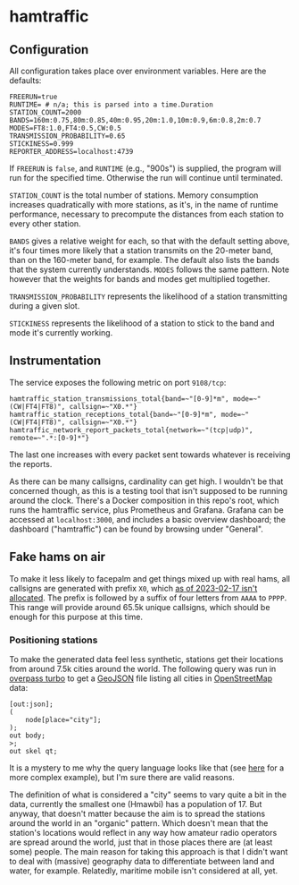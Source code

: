 # hamtraffic

## Configuration

All configuration takes place over environment variables. Here are the defaults:

```
FREERUN=true
RUNTIME= # n/a; this is parsed into a time.Duration
STATION_COUNT=2000
BANDS=160m:0.75,80m:0.85,40m:0.95,20m:1.0,10m:0.9,6m:0.8,2m:0.7
MODES=FT8:1.0,FT4:0.5,CW:0.5
TRANSMISSION_PROBABILITY=0.65
STICKINESS=0.999
REPORTER_ADDRESS=localhost:4739
```

If `FREERUN` is `false`, and `RUNTIME` (e.g., "900s") is supplied, the program will run for the specified time.
Otherwise the run will continue until terminated.

`STATION_COUNT` is the total number of stations. Memory consumption increases quadratically with more stations, as it's,
in the name of runtime performance, necessary to precompute the distances from each station to every other station.

`BANDS` gives a relative weight for each, so that with the default setting above, it's four times more likely that a
station transmits on the 20-meter band, than on the 160-meter band, for example. The default also lists the bands that
the system currently understands. `MODES` follows the same pattern. Note however that the weights for bands and modes
get multiplied together.

`TRANSMISSION_PROBABILITY` represents the likelihood of a station transmitting during a given slot.

`STICKINESS` represents the likelihood of a station to stick to the band and mode it's currently working.

## Instrumentation

The service exposes the following metric on port `9108/tcp`:

```
hamtraffic_station_transmissions_total{band=~"[0-9]*m", mode=~"(CW|FT4|FT8)", callsign=~"X0.*"}
hamtraffic_station_receptions_total{band=~"[0-9]*m", mode=~"(CW|FT4|FT8)", callsign=~"X0.*"}
hamtraffic_network_report_packets_total{network=~"(tcp|udp)", remote=~".*:[0-9]*"}
```

The last one increases with every packet sent towards whatever is receiving the reports.

As there can be many callsigns, cardinality can get high. I wouldn't be that concerned though, as this is a testing
tool that isn't supposed to be running around the clock. There's a Docker composition in this repo's root, which runs
the hamtraffic service, plus Prometheus and Grafana. Grafana can be accessed at `localhost:3000`, and includes a basic
overview dashboard; the dashboard ("hamtraffic") can be found by browsing under "General".

## Fake hams on air

To make it less likely to facepalm and get things mixed up with real hams, all callsigns are generated with prefix `X0`,
which [as of 2023-02-17 isn't allocated](https://en.wikipedia.org/wiki/Amateur_radio_call_signs).
The prefix is followed by a suffix of four letters from `AAAA` to `PPPP`. This range will provide around 65.5k unique
callsigns, which should be enough for this purpose at this time.

### Positioning stations

To make the generated data feel less synthetic, stations get their locations from around 7.5k cities around the world.
The following query was run in
[overpass turbo](https://overpass-turbo.eu/)
to get a
[GeoJSON](https://en.wikipedia.org/wiki/GeoJSON)
file listing all cities in
[OpenStreetMap](https://openstreetmap.org/copyright)
data:

```
[out:json];
(
    node[place="city"];
);
out body;
>;
out skel qt;
```

It is a mystery to me why the query language looks like that (see
[here](https://wiki.openstreetmap.org/wiki/Overpass_API/FAQ#What_would_a_query_look_like_to_get_all_relations_tagged_with_type=boundary_or_type=multipolygon_and_their_way-members_and_the_nodes_used_by_those_way-members?)
for a more complex example), but I'm sure there are valid reasons.

The definition of what is considered a "city" seems to vary quite a bit in the data, currently the smallest one (Hmawbi)
has a population of 17. But anyway, that doesn't matter because the aim is to spread the stations around the world in an
"organic" pattern. Which doesn't mean that the station's locations would reflect in any way how amateur radio operators
are spread around the world, just that in those places there are (at least some) people. The main reason for taking this
approach is that I didn't want to deal with (massive) geography data to differentiate between land and water, for
example. Relatedly, maritime mobile isn't considered at all, yet.
